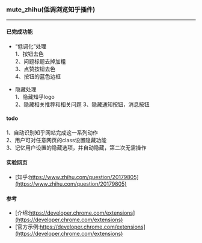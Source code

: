 ### mute_zhihu(低调浏览知乎插件)
---

#### 已完成功能
- “低调化”处理  
1、按钮去色  
2、问题标题去掉加粗  
3、点赞按钮去色  
4、按钮的蓝色边框  

- 隐藏处理  
1、隐藏知乎logo  
2、隐藏相关推荐和相关问题 
3、隐藏通知按钮，消息按钮   

#### todo
1、自动识别知乎网站完成这一系列动作  
2、用户可对任意网页的class设置隐藏功能  
3、记忆用户设置的隐藏选项，并自动隐藏，第二次无需操作  

#### 实验网页
- [知乎:https://www.zhihu.com/question/20179805](https://www.zhihu.com/question/20179805)

#### 参考

- [介绍:https://developer.chrome.com/extensions](https://developer.chrome.com/extensions)
- [官方示例:https://developer.chrome.com/extensions](https://developer.chrome.com/extensions)
